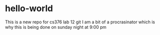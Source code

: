 # hello-world
This is a new repo for  cs376 lab 12 git
I am a bit of a procrasinator which is why this is being done on sunday night at 9:00 pm
